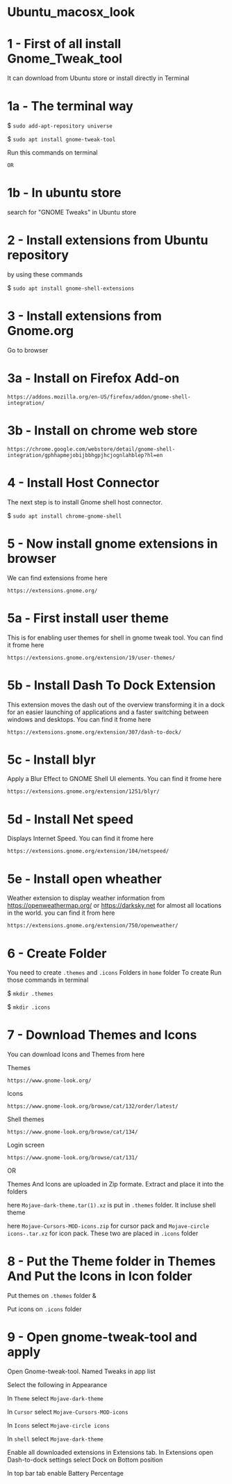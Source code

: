 # Ubuntu_macosx_look


# 1 - First of all install Gnome_Tweak_tool
It can download from Ubuntu store or install directly in Terminal

#  1a - The terminal way

$ `sudo add-apt-repository universe`

$ `sudo apt install gnome-tweak-tool`


Run this commands on terminal

	OR

# 1b - In ubuntu store


search for "GNOME Tweaks" in Ubuntu store

# 2 - Install extensions from Ubuntu repository

by using these commands

$ `sudo apt install gnome-shell-extensions`

# 3 - Install extensions from Gnome.org

Go to browser

# 3a - Install on Firefox Add-on

`https://addons.mozilla.org/en-US/firefox/addon/gnome-shell-integration/`

# 3b - Install on chrome web store

`https://chrome.google.com/webstore/detail/gnome-shell-integration/gphhapmejobijbbhgpjhcjognlahblep?hl=en`

# 4 - Install Host Connector

The next step is to install Gnome shell host connector.

$ `sudo apt install chrome-gnome-shell`

# 5 - Now install gnome extensions in browser

We can find extensions frome here

`https://extensions.gnome.org/`

# 5a - First install user theme

This is for enabling user themes for shell in gnome tweak tool.
You can find it frome here

`https://extensions.gnome.org/extension/19/user-themes/`

# 5b - Install Dash To Dock Extension

This extension moves the dash out of the overview transforming it in a dock for an easier launching of applications and a faster switching between windows and desktops.
You can find it frome here

`https://extensions.gnome.org/extension/307/dash-to-dock/`

# 5c - Install blyr

Apply a Blur Effect to GNOME Shell UI elements.
You can find it frome here

`https://extensions.gnome.org/extension/1251/blyr/`

# 5d - Install Net speed 

Displays Internet Speed.
You can find it frome here

`https://extensions.gnome.org/extension/104/netspeed/`

# 5e - Install open wheather

Weather extension to display weather information from https://openweathermap.org/ or https://darksky.net for almost all locations in the world.
you can find it from here

`https://extensions.gnome.org/extension/750/openweather/`

# 6 - Create Folder

You need to create `.themes` and `.icons` Folders in `home` folder
To create Run those commands in terminal

$ `mkdir .themes`

$ `mkdir .icons`

# 7 - Download Themes and Icons

You can download Icons and Themes from here

Themes

`https://www.gnome-look.org/`

Icons

`https://www.gnome-look.org/browse/cat/132/order/latest/`

Shell themes

`https://www.gnome-look.org/browse/cat/134/`

Login screen

`https://www.gnome-look.org/browse/cat/131/`

OR

Themes And Icons are uploaded in Zip formate. Extract and place it into the folders

here `Mojave-dark-theme.tar(1).xz` is put in `.themes` folder. It incluse shell theme

here `Mojave-Cursors-MOD-icons.zip` for cursor pack and `Mojave-circle icons-.tar.xz` for icon pack. These two are placed in `.icons` folder

# 8 - Put the Theme folder in Themes And Put the Icons in Icon folder

Put themes on `.themes` folder &

Put icons on `.icons` folder

# 9 - Open gnome-tweak-tool and apply 

Open Gnome-tweak-tool. Named Tweaks in app list

Select the following in Appearance

In `Theme` select `Mojave-dark-theme`

In `Cursor` select `Mojave-Cursors-MOD-icons`

In `Icons` select `Mojave-circle icons`

In `shell` select `Mojave-dark-theme`

Enable all downloaded extensions in Extensions tab.
In Extensions open Dash-to-dock settings select Dock on Bottom position

In top bar tab enable Battery Percentage